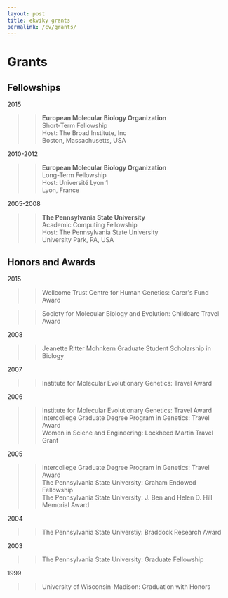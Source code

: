 ```yaml
---
layout: post
title: ekviky grants 
permalink: /cv/grants/
---
```

# Grants

## Fellowships
2015  
>>**European Molecular Biology Organization**  
>>Short-Term Fellowship  
>>Host: The Broad Institute, Inc  
>>Boston, Massachusetts, USA  

2010-2012  
>>**European Molecular Biology Organization**  
>>Long-Term Fellowship  
>>Host: Université Lyon 1  
>>Lyon, France  

2005-2008  
>>**The Pennsylvania State University**  
>>Academic Computing Fellowship  
>>Host: The Pennsylvania State University  
>>University Park, PA, USA  
  
  
## Honors and Awards  
2015  
>>Wellcome Trust Centre for Human Genetics: Carer&#39;s Fund Award  

>>Society for Molecular Biology and Evolution: Childcare Travel Award  

2008  
>>Jeanette Ritter Mohnkern Graduate Student Scholarship in Biology  

2007  
>>Institute for Molecular Evolutionary Genetics: Travel Award  

2006  
>>Institute for Molecular Evolutionary Genetics: Travel Award  
>>Intercollege Graduate Degree Program in Genetics: Travel Award  
>>Women in Sciene and Engineering: Lockheed Martin Travel Grant  

2005  
>>Intercollege Graduate Degree Program in Genetics: Travel Award  
>>The Pennsylvania State University: Graham Endowed Fellowship  
>>The Pennsylvania State University: J. Ben and Helen D. Hill Memorial Award  

2004  
>>The Pennsylvania State Universtiy: Braddock Research Award  

2003  
>>The Pennsylvania State University: Graduate Fellowship  

1999  
>>University of Wisconsin-Madison: Graduation with Honors

